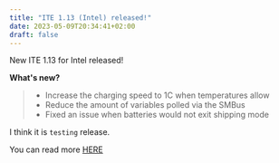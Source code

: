 ```yaml
---
title: "ITE 1.13 (Intel) released!"
date: 2023-05-09T20:34:41+02:00
draft: false
---
```


New ITE 1.13 for Intel released!

**What's new?**

> - Increase the charging speed to 1C when temperatures allow
> - Reduce the amount of variables polled via the SMBus
> - Fixed an issue when batteries would not exit shipping mode

I think it is `testing` release. 

You can read more [HERE](https://github.com/StarLabsLtd/firmware/commit/126b7b890326df0aa6733b300317e81b4206b9d5)

